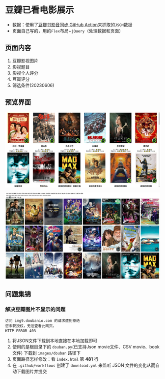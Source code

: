# 豆瓣已看电影展示

- 数据：使用了[豆瓣书影音同步 GitHub Action](https://imnerd.org/doumark.html)来抓取的`JSON`数据
- 页面自己写的，用的`Flex`布局+`jQuery`（处理数据和页面）

## 页面内容

1. 豆瓣影视图片
2. 影视题目
3. 影视个人评分
4. 豆瓣评分
5. 筛选条件(20230606)

## 预览界面

![](./images/1.png)

![](./images/2.webp)

## 问题集锦

### 解决豆瓣图片不显示的问题

```
访问 img9.doubanio.com 的请求遭到拒绝
您未获授权，无法查看此网页。
HTTP ERROR 403
```

1. 将JSON文件下载到本地直接在本地加载即可
2. 使用的是根目录下的 `douban.py`(已支持Json movie文件、CSV movie、book文件) 下载到 `images/douban` 路径下
3. 页面路径怎样修改：看 `index.html` 第 **481** 行
4. 在 `.github/workflows` 创建了 `download.yml` 来监听 JSON 文件的变化从而自动下载图片并提交